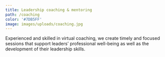 ```yaml
---
title: Leadership coaching & mentoring
path: /coaching
color: '#7DB5FF'
image: images/uploads/coaching.jpg
---
```


Experienced and skilled in virtual coaching, we create timely and focused sessions that support leaders’ professional well-being as well as the development of their leadership skills.
